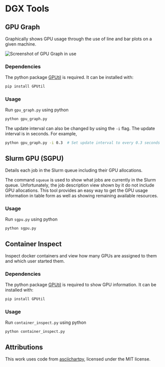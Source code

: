 # DGX Tools
## GPU Graph
Graphically shows GPU usage through the use of line and bar plots on a given machine.

![Screenshot of GPU Graph in use](./screenshot.png)

### Dependencies
The python package [GPUtil](https://pypi.org/project/GPUtil/) is required. 
It can be installed with:

```bash
pip install GPUtil
```

### Usage
Run `gpu_graph.py` using python

```bash
python gpu_graph.py
```

The update interval can also be changed by using the `-i` flag.
The update interval is in seconds.
For example,

```bash
python gpu_graph.py -i 0.3  # Set update interval to every 0.3 seconds
```

## Slurm GPU (SGPU)
Details each job in the Slurm queue including their GPU allocations.

The command `squeue` is used to show what jobs are currently in the Slurm queue.
Unfortunately, the job description view shown by it do not include GPU allocations.
This tool provides an easy way to get the GPU usage information in table form as well as showing remaining available resources. 

### Usage
Run `sgpu.py` using python

```bash
python sgpu.py
```

## Container Inspect
Inspect docker containers and view how many GPUs are assigned to them and which user started them.

### Dependencies
The python package [GPUtil](https://pypi.org/project/GPUtil/) is required to show GPU information. 
It can be installed with:

```bash
pip install GPUtil
```

### Usage
Run `container_inspect.py` using python

```bash
python container_inspect.py
```


## Attributions
This work uses code from [asciichartpy](https://pypi.org/project/asciichartpy/), licensed under the MIT license.
